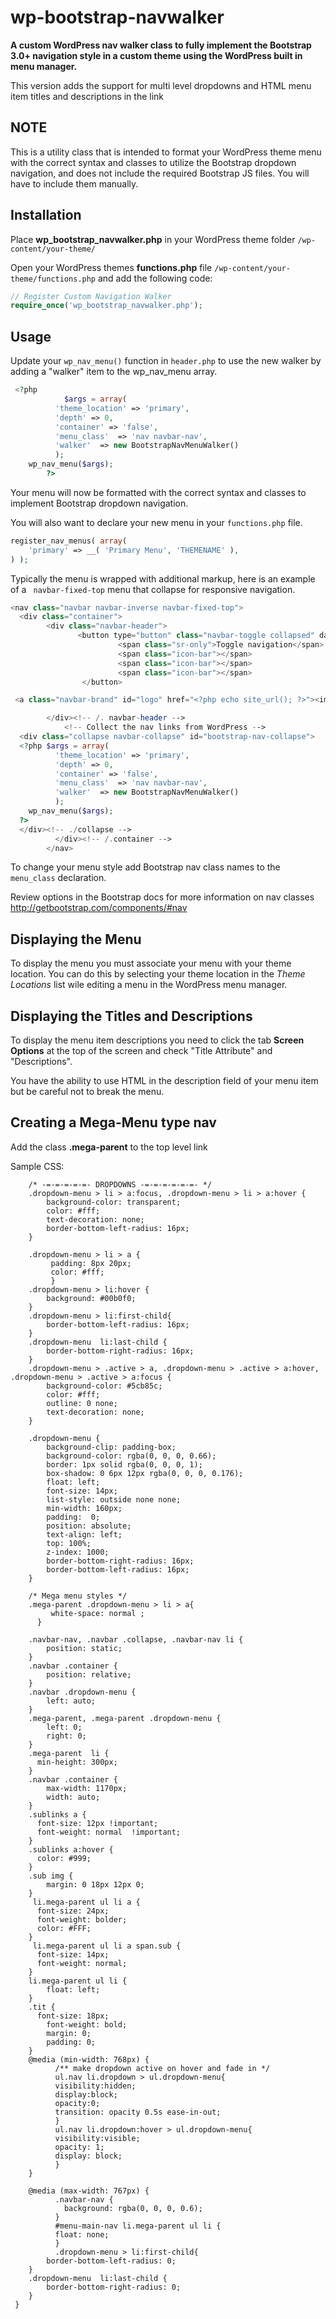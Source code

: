 wp-bootstrap-navwalker
======================

**A custom WordPress nav walker class to fully implement the Bootstrap 3.0+ navigation style in a custom theme using the WordPress built in menu manager.**

This version adds the support for multi level dropdowns and HTML menu item titles and descriptions in the link

NOTE
----
This is a utility class that is intended to format your WordPress theme menu with the correct syntax and classes to utilize the Bootstrap dropdown navigation, and does not include the required Bootstrap JS files. You will have to include them manually. 

Installation
------------
Place **wp_bootstrap_navwalker.php** in your WordPress theme folder `/wp-content/your-theme/`

Open your WordPress themes **functions.php** file  `/wp-content/your-theme/functions.php` and add the following code:

```php
// Register Custom Navigation Walker
require_once('wp_bootstrap_navwalker.php');
```

Usage
------------
Update your `wp_nav_menu()` function in `header.php` to use the new walker by adding a "walker" item to the wp_nav_menu array.

```php
 <?php
            $args = array(
          'theme_location' => 'primary',
          'depth' => 0,
          'container' => 'false',
          'menu_class'  => 'nav navbar-nav',
          'walker'  => new BootstrapNavMenuWalker()
          );
    wp_nav_menu($args);
        ?>
```

Your menu will now be formatted with the correct syntax and classes to implement Bootstrap dropdown navigation. 

You will also want to declare your new menu in your `functions.php` file.

```php
register_nav_menus( array(
	'primary' => __( 'Primary Menu', 'THEMENAME' ),
) );
```

Typically the menu is wrapped with additional markup, here is an example of a ` navbar-fixed-top` menu that collapse for responsive navigation.

```php
<nav class="navbar navbar-inverse navbar-fixed-top">
  <div class="container">
        <div class="navbar-header">
               <button type="button" class="navbar-toggle collapsed" data-toggle="collapse" data-target="#bootstrap-nav-collapse">
                        <span class="sr-only">Toggle navigation</span>
                        <span class="icon-bar"></span>
                        <span class="icon-bar"></span>
                        <span class="icon-bar"></span>
                </button>

 <a class="navbar-brand" id="logo" href="<?php echo site_url(); ?>"><img src="<?php header_image(); ?>" height="<?php echo get_custom_header()->height; ?>" width="<?php echo get_custom_header()->width; ?>" alt="" class="img-responsive logo"/></a>

        </div><!-- /. navbar-header -->
            <!-- Collect the nav links from WordPress -->
  <div class="collapse navbar-collapse" id="bootstrap-nav-collapse">         
  <?php $args = array(
          'theme_location' => 'primary',
          'depth' => 0,
          'container' => 'false',
          'menu_class'  => 'nav navbar-nav',
          'walker'  => new BootstrapNavMenuWalker()
          );
    wp_nav_menu($args);
  ?>
  </div><!-- ./collapse -->
          </div><!-- /.container -->
        </nav>
```

To change your menu style add Bootstrap nav class names to the `menu_class` declaration.

Review options in the Bootstrap docs for more information on nav classes
http://getbootstrap.com/components/#nav

Displaying the Menu 
-------------------
To display the menu you must associate your menu with your theme location. You can do this by selecting your theme location in the *Theme Locations* list wile editing a menu in the WordPress menu manager.

Displaying the Titles and Descriptions 
-------------------
To display the menu item descriptions you need to click the tab **Screen Options** at the top of the screen and check "Title Attribute" and "Descriptions".

You have the ability to use HTML in the description field of your menu item but be careful not to break the menu.

Creating a Mega-Menu type nav
-------------------
Add the class **.mega-parent** to the top level link

Sample CSS:


		/* -=-=-=-=-=- DROPDOWNS -=-=-=-=-=-=- */
		.dropdown-menu > li > a:focus, .dropdown-menu > li > a:hover {
		    background-color: transparent;
		    color: #fff;
		    text-decoration: none;
		    border-bottom-left-radius: 16px;
		}
		
		.dropdown-menu > li > a {
		     padding: 8px 20px;
		     color: #fff;
		     }
		.dropdown-menu > li:hover {
		    background: #00b0f0;
		}
		.dropdown-menu > li:first-child{
		    border-bottom-left-radius: 16px;
		}
		.dropdown-menu  li:last-child {
		    border-bottom-right-radius: 16px;
		}
		.dropdown-menu > .active > a, .dropdown-menu > .active > a:hover, .dropdown-menu > .active > a:focus {
		    background-color: #5cb85c;
		    color: #fff; 
		    outline: 0 none;
		    text-decoration: none;
		}
		
		.dropdown-menu {
		    background-clip: padding-box;
		    background-color: rgba(0, 0, 0, 0.66);
		    border: 1px solid rgba(0, 0, 0, 1);
		    box-shadow: 0 6px 12px rgba(0, 0, 0, 0.176);
		    float: left;
		    font-size: 14px;
		    list-style: outside none none;
		    min-width: 160px;
		    padding:  0;
		    position: absolute;
		    text-align: left;
		    top: 100%;
		    z-index: 1000;
		    border-bottom-right-radius: 16px;
		    border-bottom-left-radius: 16px;
		}
		
		/* Mega menu styles */
		.mega-parent .dropdown-menu > li > a{
		     white-space: normal ;
		  }
		
		.navbar-nav, .navbar .collapse, .navbar-nav li {
		    position: static;
		}
		.navbar .container {
		    position: relative;
		}
		.navbar .dropdown-menu {
		    left: auto;
		}
		.mega-parent, .mega-parent .dropdown-menu {
		    left: 0;
		    right: 0;
		}
		.mega-parent  li {
		  min-height: 300px;
		}
		.navbar .container {
		    max-width: 1170px;
		    width: auto;
		}
		.sublinks a {
		  font-size: 12px !important;
		  font-weight: normal  !important;
		}
		.sublinks a:hover {
		  color: #999;
		}
		.sub img {
		    margin: 0 18px 12px 0;
		}
		 li.mega-parent ul li a {
		  font-size: 24px; 
		  font-weight: bolder;
		  color: #FFF;
		}
		 li.mega-parent ul li a span.sub {
		  font-size: 14px; 
		  font-weight: normal;
		}
		li.mega-parent ul li {
		    float: left;
		}
		.tit {
		  font-size: 18px;
		    font-weight: bold;
		    margin: 0;
		    padding: 0;
		}
		@media (min-width: 768px) {
		      /** make dropdown active on hover and fade in */
		      ul.nav li.dropdown > ul.dropdown-menu{
		      visibility:hidden;
		      display:block;
		      opacity:0;
		      transition: opacity 0.5s ease-in-out;
		      }
		      ul.nav li.dropdown:hover > ul.dropdown-menu{
		      visibility:visible;
		      opacity: 1;
		      display: block;
		      }
		}
		
		@media (max-width: 767px) { 
		      .navbar-nav {
		        background: rgba(0, 0, 0, 0.6);
		      }
		      #menu-main-nav li.mega-parent ul li {
		      float: none;
		      }
		      .dropdown-menu > li:first-child{
		    border-bottom-left-radius: 0;
		}
		.dropdown-menu  li:last-child {
		    border-bottom-right-radius: 0;
		}
     }

